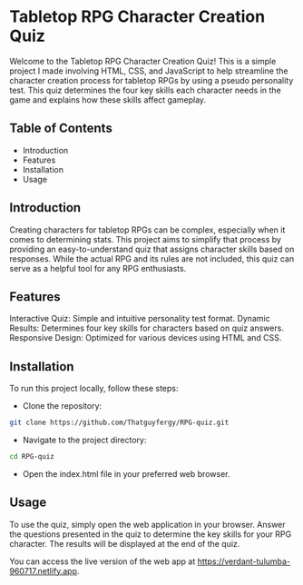# Tabletop RPG Character Creation Quiz
Welcome to the Tabletop RPG Character Creation Quiz! This is a simple project I made involving HTML, CSS, and JavaScript to help streamline the character creation process for tabletop RPGs by using a pseudo personality test. This quiz determines the four key skills each character needs in the game and explains how these skills affect gameplay.

## Table of Contents
* Introduction
* Features
* Installation
* Usage

## Introduction
Creating characters for tabletop RPGs can be complex, especially when it comes to determining stats. This project aims to simplify that process by providing an easy-to-understand quiz that assigns character skills based on responses. While the actual RPG and its rules are not included, this quiz can serve as a helpful tool for any RPG enthusiasts.

## Features
Interactive Quiz: Simple and intuitive personality test format.
Dynamic Results: Determines four key skills for characters based on quiz answers.
Responsive Design: Optimized for various devices using HTML and CSS.

## Installation
To run this project locally, follow these steps:

* Clone the repository:
```bash
git clone https://github.com/Thatguyfergy/RPG-quiz.git
```
* Navigate to the project directory:
```bash
cd RPG-quiz
```
* Open the index.html file in your preferred web browser.

## Usage
To use the quiz, simply open the web application in your browser. Answer the questions presented in the quiz to determine the key skills for your RPG character. The results will be displayed at the end of the quiz.

You can access the live version of the web app at https://verdant-tulumba-960717.netlify.app.


